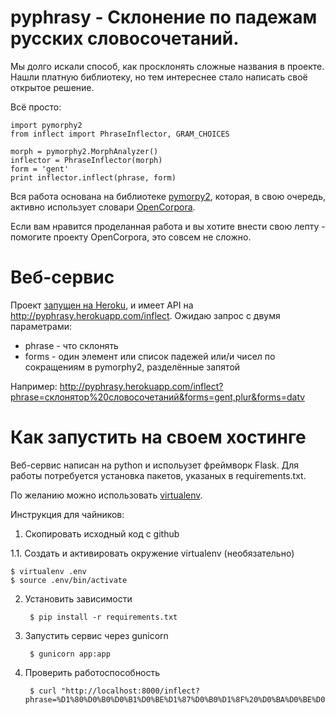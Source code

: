# pyphrasy - Склонение по падежам русских словосочетаний.

Мы долго искали способ, как просклонять сложные названия в проекте. Нашли платную библиотеку,
но тем интереснее стало написать своё открытое решение.

Всё просто:

    import pymorphy2
    from inflect import PhraseInflector, GRAM_CHOICES

    morph = pymorphy2.MorphAnalyzer()
    inflector = PhraseInflector(morph)
    form = 'gent'
    print inflector.inflect(phrase, form)


Вся работа основана на библиотеке [pymorpy2](https://pymorphy2.readthedocs.org), которая, в свою очередь,
активно использует словари [OpenCorpora](http://opencorpora.org/).

Если вам нравится проделанная работа и вы хотите внести свою лепту - помогите проекту OpenCorpora,
это совсем не сложно.

# Веб-сервис


Проект [запущен на Heroku](http://pyphrasy.herokuapp.com/), и имеет API на http://pyphrasy.herokuapp.com/inflect.
Ожидаю запрос с двумя параметрами:

* phrase - что склонять
* forms - один элемент или список падежей или/и чисел по сокращениям в pymorphy2, разделённые запятой

Например: http://pyphrasy.herokuapp.com/inflect?phrase=склонятор%20словосочетаний&forms=gent,plur&forms=datv


# Как запустить на своем хостинге

Веб-сервис написан на python и испольузет фреймворк Flask. Для работы потребуется установка пакетов, указаных в requirements.txt.

По желанию можно использовать [virtualenv](http://www.unix-lab.org/posts/virtualenv/).

Инструкция для чайников:

1. Скопировать исходный код с github

1.1. Создать и активировать окружение virtualenv (необязательно)


    $ virtualenv .env
    $ source .env/bin/activate

2. Установить зависимости


        $ pip install -r requirements.txt

3. Запустить сервис через gunicorn


        $ gunicorn app:app

4. Проверить работоспособность


        $ curl "http://localhost:8000/inflect?phrase=%D1%80%D0%B0%D0%B1%D0%BE%D1%87%D0%B0%D1%8F%20%D0%BA%D0%BE%D0%BF%D0%B8%D1%8F&cases=accs&cases=datv"
